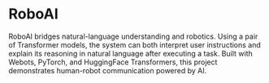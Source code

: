 # RoboAI
RoboAI bridges natural-language understanding and robotics. Using a pair of Transformer models, the system can both interpret user instructions and explain its reasoning in natural language after executing a task. Built with Webots, PyTorch, and HuggingFace Transformers, this project demonstrates human-robot communication powered by AI.
